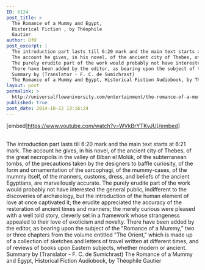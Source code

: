 ```yaml
---
ID: 6124
post_title: >
  The Romance of a Mummy and Egypt,
  Historical Fiction , by Théophile
  Gautier
author: UfU
post_excerpt: |
  The introduction part lasts till 6:20 mark and the main text starts at 6:21 mark.
  The account he gives, in his novel, of the ancient city of Thebes, of the great necropolis in the valley of Biban el Molûk, of the subterranean tombs, of the precautions taken by the designers to baffle curiosity, of the form and ornamentation of the sarcophagi, of the mummy-cases, of the mummy itself, of the manners, customs, dress, and beliefs of the ancient Egyptians, are marvellously accurate.
  The purely erudite part of the work would probably not have interested the general public, indifferent to the discoveries of archæology, but the introduction of the human element of love at once captivated it; the erudite appreciated the accuracy of the restoration of ancient times and manners; the merely curious were pleased with a well told story, cleverly set in a framework whose strangeness appealed to their love of exoticism and novelty.
  There have been added by the editor, as bearing upon the subject of the "Romance of a Mummy," two or three chapters from the volume entitled "The Orient," which is made up of a collection of sketches and letters of travel written at different times, and of reviews of books upon Eastern subjects, whether modern or ancient.
  Summary by (Translator - F. C. de Sumichrast)
  The Romance of a Mummy and Egypt, Historical Fiction Audiobook, by Théophile Gautier
layout: post
permalink: >
  http://universalflowuniversity.com/entertainment/the-romance-of-a-mummy-and-egypt-historical-fiction-by-theophile-gautier/
published: true
post_date: 2014-10-22 13:16:24
---
```

[embed]https://www.youtube.com/watch?v=WVkBrYTKvJU[/embed]</br></br>
<p>The introduction part lasts till 6:20 mark and the main text starts at 6:21 mark.
The account he gives, in his novel, of the ancient city of Thebes, of the great necropolis in the valley of Biban el Molûk, of the subterranean tombs, of the precautions taken by the designers to baffle curiosity, of the form and ornamentation of the sarcophagi, of the mummy-cases, of the mummy itself, of the manners, customs, dress, and beliefs of the ancient Egyptians, are marvellously accurate. 
The purely erudite part of the work would probably not have interested the general public, indifferent to the discoveries of archæology, but the introduction of the human element of love at once captivated it; the erudite appreciated the accuracy of the restoration of ancient times and manners; the merely curious were pleased with a well told story, cleverly set in a framework whose strangeness appealed to their love of exoticism and novelty. 
There have been added by the editor, as bearing upon the subject of the "Romance of a Mummy," two or three chapters from the volume entitled "The Orient," which is made up of a collection of sketches and letters of travel written at different times, and of reviews of books upon Eastern subjects, whether modern or ancient. 
Summary by (Translator - F. C. de Sumichrast)
The Romance of a Mummy and Egypt, Historical Fiction Audiobook, by Théophile Gautier</p>